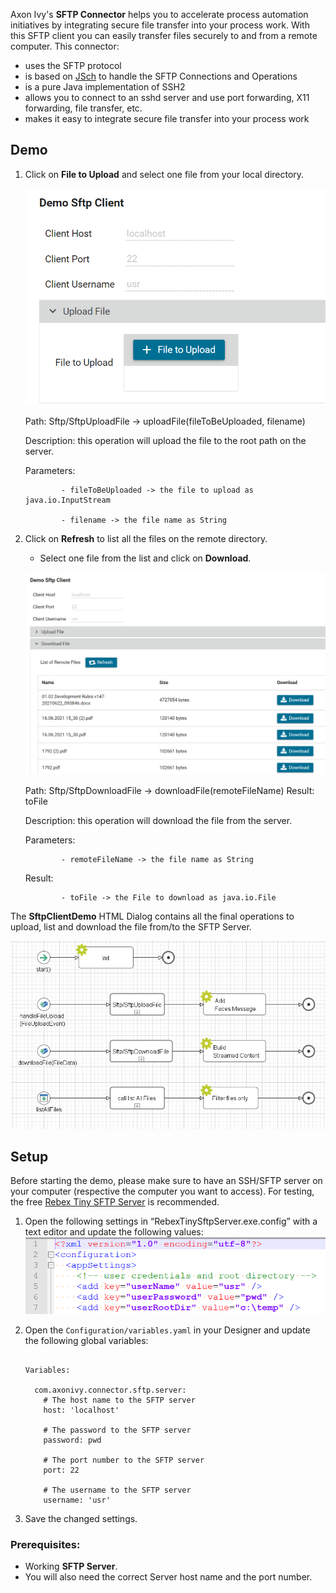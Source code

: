Axon Ivy's **SFTP Connector** helps you to accelerate process automation initiatives by integrating secure file transfer into your process work. With this SFTP client you can easily transfer files securely to and from a remote computer. This connector:

* uses the SFTP protocol
* is based on [JSch](http://www.jcraft.com/jsch/) to handle the SFTP Connections and Operations
* is a pure Java implementation of SSH2
* allows you to connect to an sshd server and use port forwarding, X11 forwarding, file transfer, etc.
* makes it easy to integrate secure file transfer into your process work


## Demo

1. Click on **File to Upload** and select one file from your local directory.

   ![Upload-File](doc/images/Upload-File.PNG)

   Path: Sftp/SftpUploadFile -> uploadFile(fileToBeUploaded, filename)

   Description: this operation will upload the file to the root path on the server.

   Parameters: 

               - fileToBeUploaded -> the file to upload as java.io.InputStream

               - filename -> the file name as String


2. Click on **Refresh** to list all the files on the remote directory.

   - Select one file from the list and click on **Download**.

   ![Download-File](doc/images/Download-File.PNG)

   Path: Sftp/SftpDownloadFile -> downloadFile(remoteFileName) Result: toFile

   Description: this operation will download the file from the server.

   Parameters: 

               - remoteFileName -> the file name as String

   Result: 

               - toFile -> the File to download as java.io.File

The **SftpClientDemo** HTML Dialog contains all the final operations to upload, list and download the file from/to the SFTP Server.

   ![SftpClientDemo](doc/images/SftpClientDemo.PNG)

## Setup

Before starting the demo, please make sure to have an SSH/SFTP server on your computer (respective the computer you want to access). For testing, the free
 [Rebex Tiny SFTP Server](https://www.rebex.net/tiny-sftp-server/) is recommended.
1. Open the following settings in “RebexTinySftpServer.exe.config” with a text editor and update the following values:
   ![RebexTinySftpServer.exe.config](doc/images/RebexTinySftpServer.exe.config.PNG)

2. Open the `Configuration/variables.yaml` in your Designer and update the following global variables:

   ```
   
   Variables:

     com.axonivy.connector.sftp.server:
       # The host name to the SFTP server
       host: 'localhost'

       # The password to the SFTP server
       password: pwd

       # The port number to the SFTP server
       port: 22

       # The username to the SFTP server
       username: 'usr'

   ```

4. Save the changed settings.


### Prerequisites:

* Working **SFTP Server**.
* You will also need the correct Server host name and the port number.
